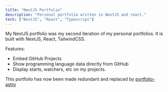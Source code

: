 ```yaml
---
title: "NextJS Portfolio"
description: "Personal portfolio written in NextJS and react."
tech: ["NextJS", "React", "Typescript"]
---
```


My NextJS portfolio was my second iteration of my personal portfolios.
It is built with NextJS, React, TailwindCSS.

Features:

-   Embed GitHub Projects
-   Show programming language data directly from GitHub
-   Display starts, watchers, etc on my projects.

This portfolio has now been made redundant and replaced by [portfolio-astro](/project/portfolio-astro)
